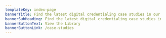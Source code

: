 ```yaml
---
templateKey: index-page
bannerTitle: Find the latest digital credentialing case studies in our library. test
bannerSubHeading: Find the latest digital credentialing case studies in our library.
bannerButtonText: View the Library
bannerButtonLink: /case-studies
---
```

